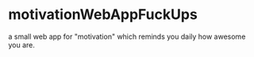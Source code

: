 # motivationWebAppFuckUps
a small web app for "motivation" which reminds you daily how awesome you are.
